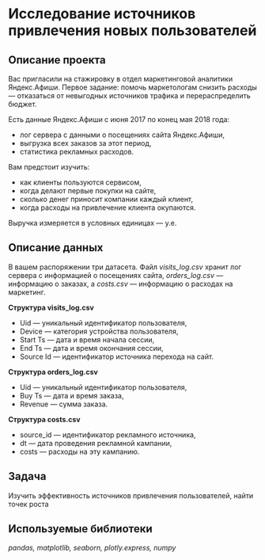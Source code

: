 # Исследование источников привлечения новых пользователей

## Описание проекта
Вас пригласили на стажировку в отдел маркетинговой аналитики Яндекс.Афиши. Первое задание: помочь маркетологам снизить расходы — отказаться от невыгодных источников трафика и перераспределить бюджет.

Есть данные Яндекс.Афиши с июня 2017 по конец мая 2018 года:
- лог сервера с данными о посещениях сайта Яндекс.Афиши,
- выгрузка всех заказов за этот период,
- статистика рекламных расходов.

Вам предстоит изучить:
- как клиенты пользуются сервисом,
- когда делают первые покупки на сайте,
- сколько денег приносит компании каждый клиент,
- когда расходы на привлечение клиента окупаются.

Выручка измеряется в условных единицах — у.е.

## Описание данных
В вашем распоряжении три датасета.
Файл *visits_log.csv* хранит лог сервера с информацией о посещениях сайта, *orders_log.csv* — информацию о заказах, а *costs.csv* — информацию о расходах на маркетинг.

**Структура visits_log.csv**
- Uid — уникальный идентификатор пользователя,
- Device — категория устройства пользователя,
- Start Ts — дата и время начала сессии,
- End Ts — дата и время окончания сессии,
- Source Id — идентификатор источника перехода на сайт.

**Структура orders_log.csv**
- Uid — уникальный идентификатор пользователя,
- Buy Ts — дата и время заказа,
- Revenue — сумма заказа.

**Структура costs.csv**
- source_id — идентификатор рекламного источника,
- dt — дата проведения рекламной кампании,
- costs — расходы на эту кампанию.

## Задача
Изучить эффективность источников привлечения пользователей, найти точек роста

## Используемые библиотеки
*pandas, matplotlib, seaborn, plotly.express, numpy*
